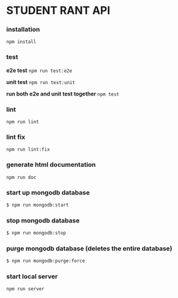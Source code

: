 # STUDENT RANT API

### installation

`npm install`


### test

**e2e test**
`npm run test:e2e`

**unit test**
`npm run test:unit`


**run both e2e and unit test together**
`npm test`

### lint

`npm run lint`


### lint fix

`npm run lint:fix`


### generate html documentation

`npm run doc`


### start up mongodb database

```bash
$ npm run mongodb:start
```

### stop mongodb database

```bash
$ npm run mongodb:stop
```

### purge mongodb database (deletes the entire database)

```bash
$ npm run mongodb:purge:force
```
### start local server

`npm run server`
